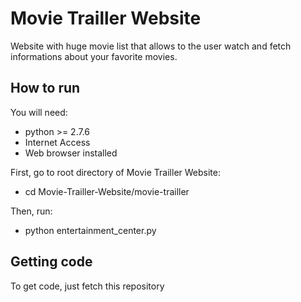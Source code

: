 # Movie Trailler Website
Website with huge movie list that allows to the user watch and fetch informations about your favorite movies.

## How to run ##

You will need:

- python >= 2.7.6
- Internet Access
- Web browser installed

First, go to root directory of Movie Trailler Website:

- cd Movie-Trailler-Website/movie-trailler

Then, run:

- python entertainment_center.py

## Getting code ##

To get code, just fetch this repository
